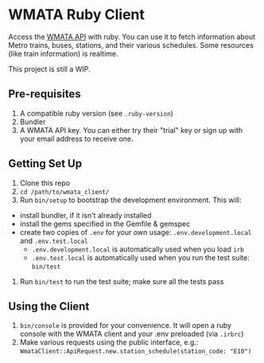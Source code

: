 # WMATA Ruby Client

Access the [WMATA API][wmata-api] with ruby.  You can use it to fetch information about Metro trains, buses, stations, and their various schedules.  Some resources (like train information) is realtime.

This project is still a WIP.

## Pre-requisites
1. A compatible ruby version (see `.ruby-version`)
1. Bundler
1. A WMATA API key.  You can either try their "trial" key or sign up with your email address to receive one.

## Getting Set Up
1. Clone this repo
1. `cd /path/to/wmata_client/`
1. Run `bin/setup` to bootstrap the development environment.  This will:
  - install bundler, if it isn't already installed
  - install the gems specified in the Gemfile & gemspec
  - create two copies of `.env` for your own usage: `.env.development.local` and `.env.test.local`
    - `.env.development.local` is automatically used when you load `irb`
    - `.env.test.local` is automatically used when you run the test suite: `bin/test`
1. Run `bin/test` to run the test suite; make sure all the tests pass

## Using the Client
1. `bin/console` is provided for your convenience.  It will open a ruby console with the WMATA client and your .env preloaded (via `.irbrc`)
1. Make various requests using the public interface, e.g.: `WmataClient::ApiRequest.new.station_schedule(station_code: "E10")`

[wmata-api]:https://developer.wmata.com/
